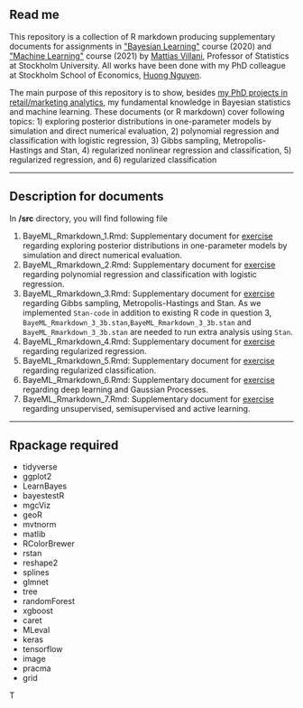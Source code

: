 ## Read me

This repository is a collection of R markdown producing supplementary documents for assignments in ["Bayesian Learning"](https://github.com/mattiasvillani/BayesLearnCourse) course (2020) and ["Machine Learning"](https://github.com/mattiasvillani/MLcourse) course (2021) by [Mattias Villani](https://mattiasvillani.com/), Professor of Statistics at Stockholm University. All works have been done with my PhD colleague at Stockholm School of Economics, [Huong Nguyen](https://www.linkedin.com/in/lanhuongnguyen276/). 

The main purpose of this repository is to show, besides [my PhD projects in retail/marketing analytics](https://github.com/tanetpongc), my fundamental knowledge in Bayesian statistics and machine learning. These documents (or R markdown) cover following topics: 1) exploring posterior distributions in one-parameter models by simulation and direct numerical evaluation, 2) polynomial regression and classification with logistic regression, 3) Gibbs sampling, Metropolis-Hastings and Stan, 4) regularized nonlinear regression and classification, 5) regularized regression, and 6) regularized classification

---
## Description for documents

In **/src** directory, you will find following file
1) BayeML_Rmarkdown_1.Rmd: Supplementary document for [exercise](https://github.com/mattiasvillani/BayesLearnCourse/raw/master/Labs/Lab1/Lab1.pdf) regarding exploring posterior distributions in one-parameter models by simulation and direct numerical evaluation.
2) BayeML_Rmarkdown_2.Rmd: Supplementary document for [exercise](https://github.com/mattiasvillani/BayesLearnCourse/raw/master/Labs/Lab2/Lab2.pdf) regarding polynomial regression and classification with logistic regression.
3) BayeML_Rmarkdown_3.Rmd: Supplementary document for [exercise](https://github.com/mattiasvillani/BayesLearnCourse/raw/master/Labs/Lab3/Lab3.pdf) regarding Gibbs sampling, Metropolis-Hastings and Stan. As we implemented `Stan-code` in addition to existing R code in question 3, `BayeML_Rmarkdown_3_3b.stan`,`BayeML_Rmarkdown_3_3b.stan` and `BayeML_Rmarkdown_3_3b.stan` are needed to run extra analysis using `Stan`.
4) BayeML_Rmarkdown_4.Rmd: Supplementary document for [exercise](https://github.com/mattiasvillani/MLcourse/blob/main/Labs/Lab1a.pdf) regarding regularized regression.
5) BayeML_Rmarkdown_5.Rmd: Supplementary document for [exercise](https://github.com/mattiasvillani/MLcourse/blob/main/Labs/Lab1b.pdf) regarding regularized classification.
6) BayeML_Rmarkdown_6.Rmd: Supplementary document for [exercise](https://github.com/mattiasvillani/MLcourse/blob/main/Labs/Lab2.pdf) regarding deep learning and Gaussian Processes.
7) BayeML_Rmarkdown_7.Rmd: Supplementary document for [exercise](https://github.com/mattiasvillani/MLcourse/blob/main/Labs/Lab3.pdf) regarding unsupervised, semisupervised and active learning.


---
## Rpackage required
* tidyverse
* ggplot2
* LearnBayes
* bayestestR
* mgcViz
* geoR
* mvtnorm
* matlib
* RColorBrewer
* rstan
* reshape2
* splines
* glmnet
* tree
* randomForest
* xgboost
* caret
* MLeval
* keras
* tensorflow
* image
* pracma
* grid



T

